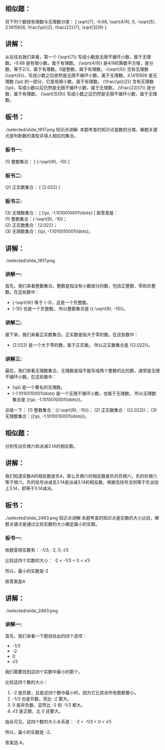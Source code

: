 ## 相似题：
 将下列个数按有理数与无理数分类：
\[ \sqrt{7}, -0.68, \sqrt{4/9}, 0, -\sqrt{5}, 3.1415926, \frac{\pi}{2}, \frac{22}{7}, \sqrt[3]{9} \] 

 ## 讲解：
 从左往右我们来看，第一个 \(\sqrt{7}\) 写成小数是无限不循环小数，属于无理数。-0.68 是有限小数，属于有理数。 \(\sqrt{4/9}\) 是4/9的算数平方根，是分数，等于2/3，属于有理数。0是整数，属于有理数。-\(\sqrt{5}\) 含有无理数 \(\sqrt{5}\)，写成小数之后依然是无限不循环小数，属于无理数。3.1415926 是无理数 \(\pi\) 的一部分，它是有限小数，属于有理数。 \(\frac{\pi}{2}\) 含有无理数 \(\pi\)，写成小数以后仍然是无限不循环小数，属于无理数。 \(\frac{22}{7}\) 是分数，属于有理数。 \(\sqrt[3]{9}\) 写成小数之后仍然是无限不循环小数，属于无理数。

## 板书：
 ./selected/slide_1817.png 
 知识点讲解: 本题考查的知识点是数的分类，解题关键点是判断数的类型并填入相应的集合。

### 板书一:
(1) 整数集合：
\[
\{-\sqrt{9}, -10\}
\]

### 板书二:
(2) 正实数集合：
\[
\{2.022\}
\]

### 板书三:
(3) 无理数集合：
\[
\{\pi, -1.1010010001\ldots\}
\]
故答案是：  
(1) 整数集合：\{-\sqrt{9}, -10\}；  
(2) 正实数集合：\{2.022\}；  
(3) 无理数集合：\{\pi, -1.1010010001\ldots\}。 

## 讲解：
 ./selected/slide_1817.png 
 ### 讲解一:
首先，我们来看整数集合。整数是指没有小数部分的数，包括正整数、零和负整数。在这些数中：
- \(-\sqrt{9}\) 等于 \(-3\)，这是一个负整数。
- \(-10\) 也是一个负整数。
所以整数集合是 \(\{-\sqrt{9}, -10\}\)。

### 讲解二:
接下来，我们来看正实数集合。正实数是指大于零的数。在这些数中：
- \(2.022\) 是一个大于零的数，属于正实数。
所以正实数集合是 \(\{2.022\}\)。

### 讲解三:
最后，我们来看无理数集合。无理数是指不能写成两个整数的比的数，通常是无限不循环小数。在这些数中：
- \(\pi\) 是一个著名的无理数。
- \(-1.1010010001\ldots\) 是一个无限不循环小数，也属于无理数。
所以无理数集合是 \(\{\pi, -1.1010010001\ldots\}\)。

总结一下：
(1) 整数集合：\(\{-\sqrt{9}, -10\}\)；
(2) 正实数集合：\(\{2.022\}\)；
(3) 无理数集合：\(\{\pi, -1.1010010001\ldots\}\)。 

## 相似题：
 分别写出负根六和派减3.14的相反数。 

 ## 讲解：
 我们知道实数A的相反数是负A，那么负根六的相反数是负的负根六，负的负根六等于根六。负的括号派减去3.14是派减3.14的相反数，根据去括号法则等于负派加上3.14，即等于3.14减派。

## 板书：
 ./selected/slide_2463.png 
 知识点讲解:本题考查的知识点是实数的大小比较，解题关键点是通过比较实数的大小确定最小的实数。

### 板书一:

依题意得实数有：
-1/3, -2, 0, √3

比较这四个实数的大小：
-2 < -1/3 < 0 < √3

所以，最小的实数是-2

故答案是A 

## 讲解：
 ./selected/slide_2463.png 
 ### 讲解一:

首先，我们来看一下题目给出的四个选项：
- -1/3
- -2
- 0
- √3

我们需要找到这四个实数中最小的那个。

比较这四个数的大小：
1. -2 是负数，且是这四个数中最小的，因为它比其余所有数都要小。
2. -1/3 也是负数，但比 -2 要大。
3. 0 是非负数，显然比 -2 和 -1/3 都大。
4. √3 是正数，比 0 还要大。

由此可见，这四个数的大小关系是：
-2 < -1/3 < 0 < √3

所以，最小的实数是 -2。

答案选 A。 

